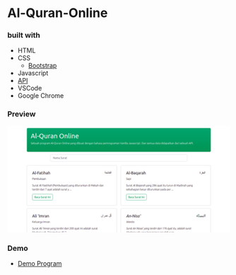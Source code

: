 # Al-Quran-Online

### built with 

* HTML
* CSS 
  * [Bootstrap](https://getbootstrap.com)
* Javascript
* [API](https://quran-api.santrikoding.com/)
* VSCode
* Google Chrome

### Preview

![](/picture.png)

### Demo

* [Demo Program](https://yulidarmaulana.github.io/Al-Quran-Online/)